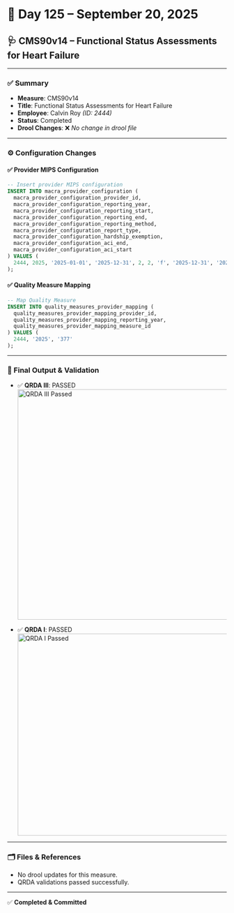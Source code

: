 

# 📅 Day 125 – September 20, 2025

## 🩺 CMS90v14 – Functional Status Assessments for Heart Failure

---

### ✅ Summary

- **Measure**: CMS90v14
- **Title**: Functional Status Assessments for Heart Failure
- **Employee**: Calvin Roy *(ID: 2444)*
- **Status**: Completed
- **Drool Changes**: ❌ *No change in drool file*

---

### ⚙️ Configuration Changes

#### ✅ Provider MIPS Configuration

```sql
-- Insert provider MIPS configuration
INSERT INTO macra_provider_configuration (
  macra_provider_configuration_provider_id,
  macra_provider_configuration_reporting_year,
  macra_provider_configuration_reporting_start,
  macra_provider_configuration_reporting_end,
  macra_provider_configuration_reporting_method,
  macra_provider_configuration_report_type,
  macra_provider_configuration_hardship_exemption,
  macra_provider_configuration_aci_end,
  macra_provider_configuration_aci_start
) VALUES (
  2444, 2025, '2025-01-01', '2025-12-31', 2, 2, 'f', '2025-12-31', '2025-01-01'
);
````

#### ✅ Quality Measure Mapping

```sql
-- Map Quality Measure
INSERT INTO quality_measures_provider_mapping (
  quality_measures_provider_mapping_provider_id,
  quality_measures_provider_mapping_reporting_year,
  quality_measures_provider_mapping_measure_id
) VALUES (
  2444, '2025', '377'
);
```

---

### 🧪 Final Output & Validation

* ✅ **QRDA III**: PASSED <img width="586" height="528" alt="QRDA III Passed" src="https://github.com/user-attachments/assets/aa4273fd-953c-4c14-a3e8-f9c92806202b" />

* ✅ **QRDA I**: PASSED <img width="556" height="463" alt="QRDA I Passed" src="https://github.com/user-attachments/assets/919e74a9-00da-4525-9aff-da3e6b7e5584" />

---

### 🗂️ Files & References

* No drool updates for this measure.
* QRDA validations passed successfully.

---

✅ **Completed & Committed**





